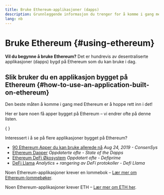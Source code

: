 ```yaml
---
title: Bruke Ethereum-applikasjoner (dapps)
description: Grunnleggende informasjon du trenger for å komme i gang med Ethereum.
lang: nb
---
```


# Bruke Ethereum \{#using-ethereum}

<FeaturedText>

**Vil du begynne å bruke Ethereum?** Det er hundrevis av desentraliserte applikasjoner (dapps) bygd på Ethereum som du kan bruke i dag.

</FeaturedText>

## Slik bruker du en applikasjon bygget på Ethereum \{#how-to-use-an-application-built-on-ethereum}

Den beste måten å komme i gang med Ethereum er å hoppe rett inn i det!

Her er bare noen få apper bygget på Ethereum – vi endrer ofte på denne listen.

{
	<RandomAppList />
}

Interessert i å se på flere applikasjoner bygget på Ethereum?

- [90 Ethereum Apper du kan bruke allerede nå](https://media.consensys.net/40-ethereum-apps-you-can-use-right-now-d643333769f7) _Aug 24, 2019 - ConsenSys_
- [Ethereum Dapper](https://www.stateofthedapps.com/rankings/platform/ethereum) _Oppdaterte ofte - State of the Dapps_
- [Ethereum DeFi Økosystem](https://defiprime.com/ethereum) _Oppdatert ofte - Defiprime_
- [DeFi Llama](https://defillama.com/) _Analytics + rangering av DeFi protokoller - Defi Llama_

Noen Ethereum-applikasjoner krever en lommebok – [Lær mer om Ethereum-lommebøker](/wallets/).

Noen Ethereum-applikasjoner krever ETH – [Lær mer om ETH her](/eth/).
